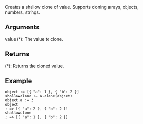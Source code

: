 Creates a shallow clone of value. Supports cloning arrays, objects, numbers, strings.

## Arguments
value (*): The value to clone.


## Returns
(*): Returns the cloned value.


## Example
```autohotkey
object := [{ "a": 1 }, { "b": 2 }]
shallowclone := A.clone(object)
object.a := 2
object
; => [{ "a": 2 }, { "b": 2 }]
shallowclone
; => [{ "a": 1 }, { "b": 2 }]
```
